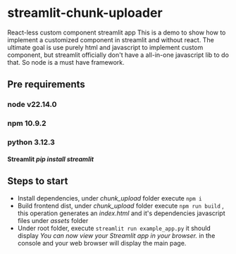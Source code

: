 # streamlit-chunk-uploader
React-less custom component streamlit app
This is a demo to show how to implement a customized component in streamlit and without react.
The ultimate goal is use purely html and javascript to implement custom component, but streamlit officially don't have a all-in-one javascript lib to do that. So node is a must have framework.

## Pre requirements

### node v22.14.0
### npm 10.9.2
### python 3.12.3
#### Streamlit *pip install streamlit*

## Steps to start

- Install dependencies, under *chunk_upload* folder execute ```npm i```
- Build frontend dist, under *chunk_upload* folder execute ```npm run build``` , this operation generates an *index.html* and it's dependencies javascript files under *assets* folder
- Under root folder, execute ```streamlit run example_app.py``` it should display *You can now view your Streamlit app in your browser.* in the console and your web browser will display the main page.
